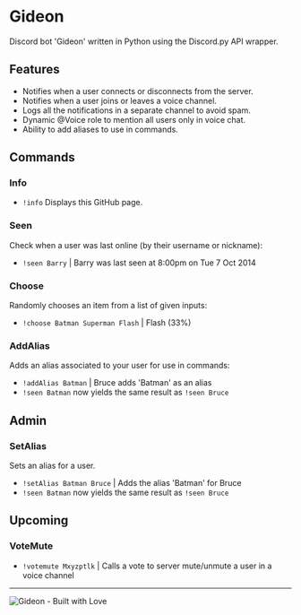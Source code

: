 # Gideon
Discord bot 'Gideon' written in Python using the Discord.py API wrapper.

## Features
- Notifies when a user connects or disconnects from the server.
- Notifies when a user joins or leaves a voice channel.
- Logs all the notifications in a separate channel to avoid spam.
- Dynamic @Voice role to mention all users only in voice chat.
- Ability to add aliases to use in commands.

## Commands

### Info
- `!info` Displays this GitHub page.


### Seen
Check when a user was last online (by their username or nickname):
- `!seen Barry` | Barry was last seen at 8:00pm on Tue 7 Oct 2014


### Choose
Randomly chooses an item from a list of given inputs:
- `!choose Batman Superman Flash` | Flash (33%)


### AddAlias
Adds an alias associated to your user for use in commands:
- `!addAlias Batman` | Bruce adds 'Batman' as an alias
- `!seen Batman` now yields the same result as `!seen Bruce`


## Admin

### SetAlias
Sets an alias for a user.
- `!setAlias Batman Bruce` | Adds the alias 'Batman' for Bruce
- `!seen Batman` now yields the same result as `!seen Bruce`


## Upcoming

### VoteMute
- `!votemute Mxyzptlk` | Calls a vote to server mute/unmute a user in a voice channel


 - - - -
 ![Gideon - Built with Love](http://forthebadge.com/images/featured/featured-built-with-love.svg)
